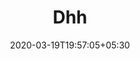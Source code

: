 ---
title: "Dhh"
image: /images/logo-designs/DHH.png
tags: ["logo"]
date: 2020-03-19T19:57:05+05:30
draft: false
---